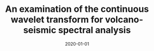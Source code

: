 ---
title: "An examination of the continuous wavelet transform for volcano-seismic spectral analysis"
collection: publications
permalink: /publication/cwt-volcano-seismic
date: 2020-01-01
venue: 'Journal of Volcanology and Geothermal Research'
paperurl: '/files/pdf/research/jvgr-cwt.pdf'
link: 'https://doi.org/10.1016/j.jvolgeores.2019.106728'
citation: 'Lapins, S., Roman, D.C., Rougier, J., De Angelis, S., Cashman, K.V., Kendall, J-M. (2020). &quot;An examination of the continuous wavelet transform for volcano-seismic spectral analysis.&quot; <i>Journal of Volcanology and Geothermal Research</i>. 389.'
---